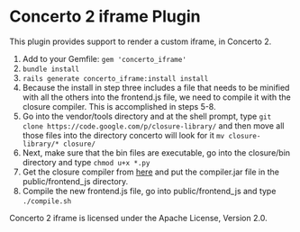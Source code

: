 # Concerto 2 iframe Plugin
This plugin provides support to render a custom iframe, in Concerto 2.

1.  Add to your Gemfile: ```gem 'concerto_iframe'```
2.  ```bundle install```
3.  ```rails generate concerto_iframe:install install```
4.  Because the install in step three includes a file that needs to be minified with all the others into the frontend.js file, we need to compile it with the closure compiler.  This is accomplished in steps 5-8.
5.  Go into the vendor/tools directory and at the shell prompt, type ```git clone https://code.google.com/p/closure-library/``` and then move all those files into the directory concerto will look for it  ```mv closure-library/* closure/```
6.  Next, make sure that the bin files are executable, go into the closure/bin directory and type ```chmod u+x *.py```
7.  Get the closure compiler from [here](http://closure-compiler.googlecode.com/files/compiler-latest.zip) and put the compiler.jar file in the public/frontend_js directory.
8.  Compile the new frontend.js file, go into public/frontend_js and type ```./compile.sh```

Concerto 2 iframe is licensed under the Apache License, Version 2.0.
